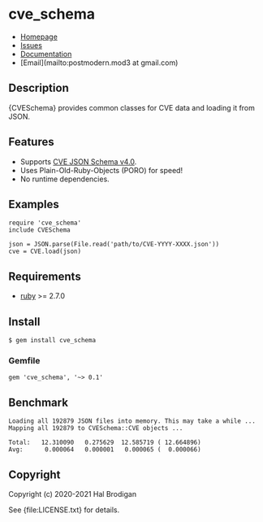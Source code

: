 # cve_schema

* [Homepage](https://github.com/postmodern/cve_schema#readme)
* [Issues](https://github.com/postmodern/cve_schema/issues)
* [Documentation](http://rubydoc.info/gems/cve_schema/frames)
* [Email](mailto:postmodern.mod3 at gmail.com)

## Description

{CVESchema} provides common classes for CVE data and loading it from JSON.

## Features

* Supports [CVE JSON Schema v4.0].
* Uses Plain-Old-Ruby-Objects (PORO) for speed!
* No runtime dependencies.

## Examples

    require 'cve_schema'
    include CVESchema

    json = JSON.parse(File.read('path/to/CVE-YYYY-XXXX.json'))
    cve = CVE.load(json)

## Requirements

* [ruby] >= 2.7.0

## Install

    $ gem install cve_schema

### Gemfile

    gem 'cve_schema', '~> 0.1'

## Benchmark

    Loading all 192879 JSON files into memory. This may take a while ...
    Mapping all 192879 to CVESchema::CVE objects ...
    
    Total:	 12.310090   0.275629  12.585719 ( 12.664896)
    Avg:	  0.000064   0.000001   0.000065 (  0.000066)

## Copyright

Copyright (c) 2020-2021 Hal Brodigan

See {file:LICENSE.txt} for details.

[CVE JSON Schema v4.0]: https://github.com/CVEProject/cve-schema/blob/master/schema/v4.0/DRAFT-JSON-file-format-v4.md

[ruby]: https://www.ruby-lang.org/
